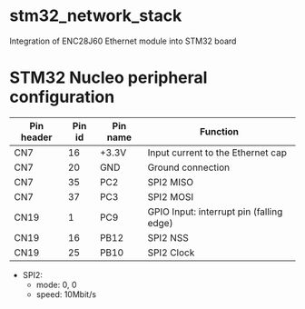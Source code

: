 # stm32_network_stack
Integration of ENC28J60 Ethernet module into STM32 board

# STM32 Nucleo peripheral configuration

|Pin header|Pin id|Pin name|Function|
|-|-|-|-|
|CN7|16|+3.3V|Input current to the Ethernet cap|
|CN7|20|GND|Ground connection|
|CN7|35|PC2|SPI2 MISO|
|CN7|37|PC3|SPI2 MOSI|
|CN19|1|PC9|GPIO Input: interrupt pin (falling edge)|
|CN19|16|PB12|SPI2 NSS|
|CN19|25|PB10|SPI2 Clock|

 - SPI2:
	* mode:	 0, 0
	* speed:  10Mbit/s
